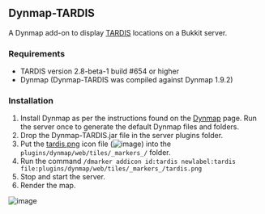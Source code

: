 ## Dynmap-TARDIS

A Dynmap add-on to display [TARDIS](http://dev.bukkit.org/bukkit-plugins/tardis/) locations on a Bukkit server.

### Requirements
* TARDIS version 2.8-beta-1 build #654 or higher
* Dynmap (Dynmap-TARDIS was compiled against Dynmap 1.9.2)

### Installation

1. Install Dynmap as per the instructions found on the [Dynmap](http://dev.bukkit.org/bukkit-plugins/dynmap/) page. Run the server once to generate the default Dynmap files and folders.
2. Drop the Dynmap-TARDIS.jar file in the server plugins folder.
3. Put the [tardis.png](https://github.com/eccentricdevotion/Dynmap-Tardis/blob/master/tardis.png?raw=true) icon file (![image](https://github.com/eccentricdevotion/Dynmap-Tardis/blob/master/tardis.png?raw=true)) into the `plugins/dynmap/web/tiles/_markers_/` folder.
4. Run the command `/dmarker addicon id:tardis newlabel:tardis file:plugins/dynmap/web/tiles/_markers_/tardis.png`
5. Stop and start the server.
6. Render the map.

![image](https://www.dropbox.com/s/8eyzfh0b149ljw4/dynmap-tardis.jpg?dl=1)
